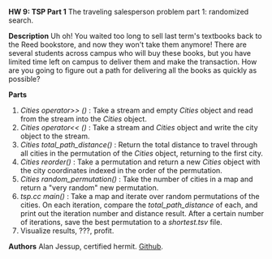 **HW 9: TSP Part 1**
The traveling salesperson problem part 1: randomized search.

**Description**
Uh oh! You waited too long to sell last term's textbooks back to the Reed bookstore, and now they won't take them anymore! There are several students across campus who will buy these books, but you have limited time left on campus to deliver them and make the transaction. How are you going to figure out a path for delivering all the books as quickly as possible?

**Parts**
1. *Cities operator>> ()* : Take a stream and empty *Cities* object and read from the stream into the *Cities* object.
2. *Cities operator<< ()* : Take a stream and *Cities* object and write the city object to the stream.
3. *Cities total_path_distance()* : Return the total distance to travel through all cities in the permutation of the *Cities* object, returning to the first city.
4. *Cities reorder()* : Take a permutation and return a new *Cities* object with the city coordinates indexed in the order of the permutation.
5. *Cities random_permutation()* : Take the number of cities in a map and return a "very random" new permutation.
6. *tsp.cc main()* : Take a map and iterate over random permutations of the cities. On each iteration, compare the *total_path_distance* of each, and print out the iteration number and distance result. After a certain number of iterations, save the best permutation to a *shortest.tsv* file.
7. Visualize results, ???, profit.

**Authors**
Alan Jessup, certified hermit. [Github](https://github.com/alwritescode).
